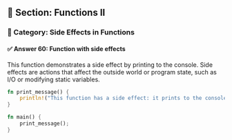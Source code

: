 ## 📘 Section: Functions II  
### 🔹 Category: Side Effects in Functions  
#### ✅ Answer 60: Function with side effects

This function demonstrates a side effect by printing to the console. Side effects are actions that affect the outside world or program state, such as I/O or modifying static variables.

```rust
fn print_message() {
    println!("This function has a side effect: it prints to the console.");
}

fn main() {
    print_message();
}
```
